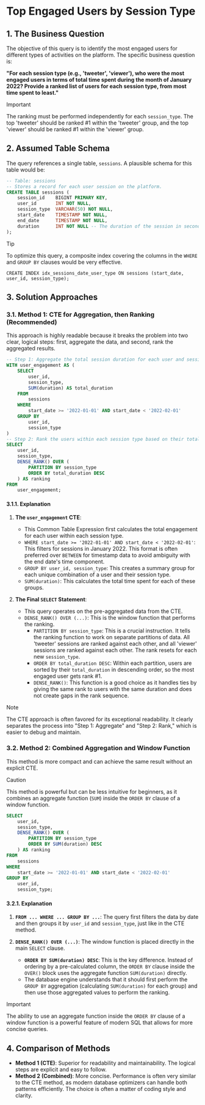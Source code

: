 # Top Engaged Users by Session Type

## 1. The Business Question
The objective of this query is to identify the most engaged users for different types of activities on the platform. The specific business question is:

**"For each session type (e.g., 'tweeter', 'viewer'), who were the most engaged users in terms of total time spent during the month of January 2022? Provide a ranked list of users for each session type, from most time spent to least."**

> [!IMPORTANT]
> The ranking must be performed independently for each `session_type`. The top 'tweeter' should be ranked #1 within the 'tweeter' group, and the top 'viewer' should be ranked #1 within the 'viewer' group.

## 2. Assumed Table Schema
The query references a single table, `sessions`. A plausible schema for this table would be:

```sql
-- Table: sessions
-- Stores a record for each user session on the platform.
CREATE TABLE sessions (
    session_id    BIGINT PRIMARY KEY,
    user_id       INT NOT NULL,
    session_type  VARCHAR(50) NOT NULL,
    start_date    TIMESTAMP NOT NULL,
    end_date      TIMESTAMP NOT NULL,
    duration      INT NOT NULL -- The duration of the session in seconds or minutes
);
```

> [!TIP]
> To optimize this query, a composite index covering the columns in the `WHERE` and `GROUP BY` clauses would be very effective.
>
> `CREATE INDEX idx_sessions_date_user_type ON sessions (start_date, user_id, session_type);`

## 3. Solution Approaches

### 3.1. Method 1: CTE for Aggregation, then Ranking (Recommended)
This approach is highly readable because it breaks the problem into two clear, logical steps: first, aggregate the data, and second, rank the aggregated results.

```sql
-- Step 1: Aggregate the total session duration for each user and session type.
WITH user_engagement AS (
    SELECT
        user_id,
        session_type,
        SUM(duration) AS total_duration
    FROM
        sessions
    WHERE
        start_date >= '2022-01-01' AND start_date < '2022-02-01'
    GROUP BY
        user_id,
        session_type
)
-- Step 2: Rank the users within each session type based on their total aggregated duration.
SELECT
    user_id,
    session_type,
    DENSE_RANK() OVER (
        PARTITION BY session_type
        ORDER BY total_duration DESC
    ) AS ranking
FROM
    user_engagement;
```
#### 3.1.1. Explanation

1.  **The `user_engagement` CTE**:
    -   This Common Table Expression first calculates the total engagement for each user within each session type.
    -   `WHERE start_date >= '2022-01-01' AND start_date < '2022-02-01'`: This filters for sessions in January 2022. This format is often preferred over `BETWEEN` for timestamp data to avoid ambiguity with the end date's time component.
    -   `GROUP BY user_id, session_type`: This creates a summary group for each unique combination of a user and their session type.
    -   `SUM(duration)`: This calculates the total time spent for each of these groups.

2.  **The Final `SELECT` Statement**:
    -   This query operates on the pre-aggregated data from the CTE.
    -   `DENSE_RANK() OVER (...)`: This is the window function that performs the ranking.
        -   `PARTITION BY session_type`: This is a crucial instruction. It tells the ranking function to work on separate partitions of data. All 'tweeter' sessions are ranked against each other, and all 'viewer' sessions are ranked against each other. The rank resets for each new `session_type`.
        -   `ORDER BY total_duration DESC`: Within each partition, users are sorted by their `total_duration` in descending order, so the most engaged user gets rank #1.
        -   `DENSE_RANK()`: This function is a good choice as it handles ties by giving the same rank to users with the same duration and does not create gaps in the rank sequence.

> [!NOTE]
> The CTE approach is often favored for its exceptional readability. It clearly separates the process into "Step 1: Aggregate" and "Step 2: Rank," which is easier to debug and maintain.

### 3.2. Method 2: Combined Aggregation and Window Function
This method is more compact and can achieve the same result without an explicit CTE.

> [!CAUTION]
> This method is powerful but can be less intuitive for beginners, as it combines an aggregate function (`SUM`) inside the `ORDER BY` clause of a window function.

```sql
SELECT
    user_id,
    session_type,
    DENSE_RANK() OVER (
        PARTITION BY session_type
        ORDER BY SUM(duration) DESC
    ) AS ranking
FROM
    sessions
WHERE
    start_date >= '2022-01-01' AND start_date < '2022-02-01'
GROUP BY
    user_id,
    session_type;
```

#### 3.2.1. Explanation

1.  **`FROM ... WHERE ... GROUP BY ...`**: The query first filters the data by date and then groups it by `user_id` and `session_type`, just like in the CTE method.

2.  **`DENSE_RANK() OVER (...)`**: The window function is placed directly in the main `SELECT` clause.
    -   **`ORDER BY SUM(duration) DESC`**: This is the key difference. Instead of ordering by a pre-calculated column, the `ORDER BY` clause inside the `OVER()` block uses the aggregate function `SUM(duration)` directly.
    -   The database engine understands that it should first perform the `GROUP BY` aggregation (calculating `SUM(duration)` for each group) and then use those aggregated values to perform the ranking.

> [!IMPORTANT]
> The ability to use an aggregate function inside the `ORDER BY` clause of a window function is a powerful feature of modern SQL that allows for more concise queries.

## 4. Comparison of Methods
-   **Method 1 (CTE)**: Superior for readability and maintainability. The logical steps are explicit and easy to follow.
-   **Method 2 (Combined)**: More concise. Performance is often very similar to the CTE method, as modern database optimizers can handle both patterns efficiently. The choice is often a matter of coding style and clarity.
